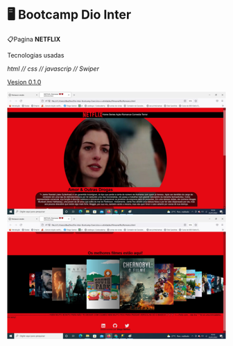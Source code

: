 # :desktop_computer: Bootcamp Dio Inter

📋Pagina  **NETFLIX** 

Tecnologias usadas

*html // css // javascrip // Swiper*

<u>Vesion 0.1.0</u>

<img src="https://raw.githubusercontent.com/diegobda/netiflixdiointer/main/foto%20um.jpg"/>
<img src="https://raw.githubusercontent.com/diegobda/netiflixdiointer/main/foto%20um2.jpg"/>




